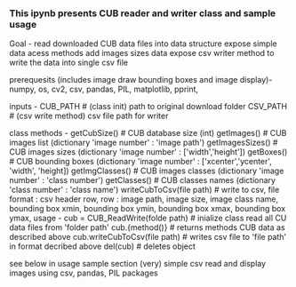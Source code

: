 ### This ipynb presents CUB reader and writer class and sample usage

Goal - 
    read downloaded CUB data files into data structure 
    expose simple data acess methods
    add images sizes data
    expose csv writer method to write the data into single csv file
    
prerequesits (includes image draw bounding boxes and image display)-
    numpy,
    os,
    cv2,
    csv,
    pandas,
    PIL,
    matplotlib,
    pprint,

inputs -
    CUB_PATH # (class init) path to original download folder
    CSV_PATH # (csv write method) csv file path for writer
       
class methods -
    getCubSize()              # CUB database size  (int)
    getImages()               # CUB images list    (dictionary 'image number' : 'image path')
    getImagesSizes()          # CUB images sizes   (dictionary 'image number' : \['width','height'\])
    getBoxes()                # CUB bounding boxes (dictionary 'image number' : \['xcenter','ycenter', 'width', 'height\])
    getImgClasses()           # CUB images classes (dictionary 'image number' : 'class number')
    getClasses()              # CUB classes names  (dictionary 'class number' : 'class name')
    writeCubToCsv(file path)  # write to csv, 
        file format : 
            csv header row,
            row :
                image path,
                image size,
                image class name,
                bounding box xmin,
                bounding box ymin,
                bounding box xmax,
                bounding box ymax,
usage - 
       cub = CUB_ReadWrite(folde path)  # inialize class read all CU data files from 'folder path'
       cub.{method()}                   # returns methods CUB data as described above
       cub.writeCubToCsv(file path)     # writes csv file to 'file path' in format decribed above
       del(cub)                         # deletes object
    
see below in usage sample section (very) simple csv read and display images using csv, pandas, PIL packages
